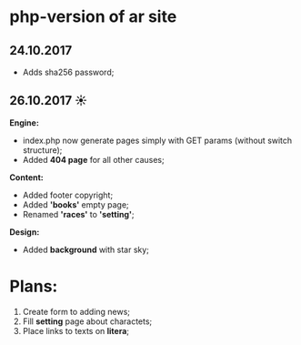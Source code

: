 # php-version of ar site

## 24.10.2017
- Adds sha256 password;

## 26.10.2017 :sunny:

**Engine:**

- index.php now generate pages simply with GET params (without switch structure);
- Added **404 page** for all other causes;

**Content:**

- Added footer copyright;
- Added **'books'** empty page;
- Renamed **'races'** to **'setting'**;

**Design:**

- Added **background** with star sky;

##

# Plans:

1. Create form to adding news;
1. Fill **setting** page about charactets;
1. Place links to texts on **litera**;
